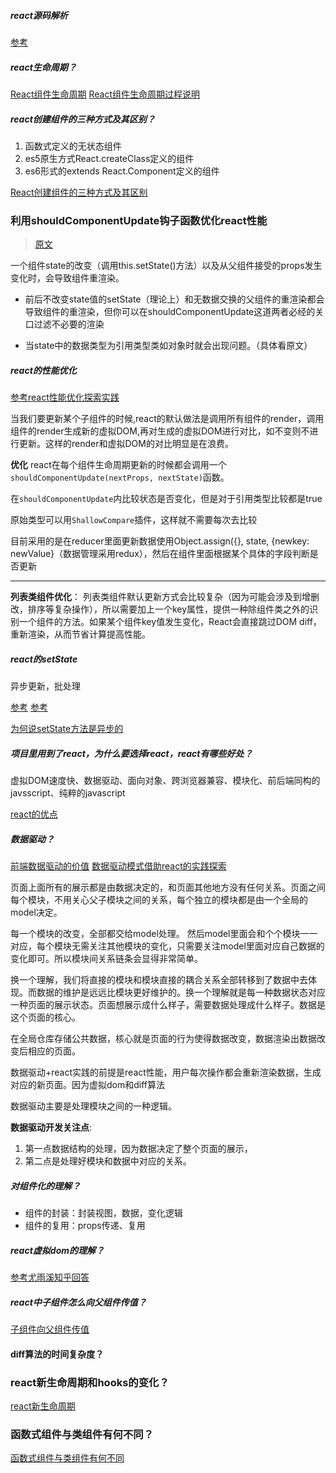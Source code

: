 ##### react源码解析
[参考](https://juejin.im/post/5a84682ef265da4e83266cc4)

##### react生命周期？
[React组件生命周期](https://segmentfault.com/a/1190000006792687)
[React组件生命周期过程说明](http://react-china.org/t/react/1740)

##### react创建组件的三种方式及其区别？
1. 函数式定义的无状态组件
2. es5原生方式React.createClass定义的组件
3. es6形式的extends React.Component定义的组件

[React创建组件的三种方式及其区别](https://www.cnblogs.com/wonyun/p/5930333.html)

### 利用shouldComponentUpdate钩子函数优化react性能 

> [原文](https://www.cnblogs.com/penghuwan/p/6707254.html)

一个组件state的改变（调用this.setState()方法）以及从父组件接受的props发生变化时，会导致组件重渲染。

* 前后不改变state值的setState（理论上）和无数据交换的父组件的重渲染都会导致组件的重渲染，但你可以在shouldComponentUpdate这道两者必经的关口过滤不必要的渲染

* 当state中的数据类型为引用类型类如对象时就会出现问题。（具体看原文）

##### react的性能优化
[参考react性能优化探索实践](http://imweb.io/topic/577512fe732b4107576230b9)

当我们要更新某个子组件的时候,react的默认做法是调用所有组件的render，调用组件的render生成新的虚拟DOM,再对生成的虚拟DOM进行对比，如不变则不进行更新。这样的render和虚拟DOM的对比明显是在浪费。

**优化**
react在每个组件生命周期更新的时候都会调用一个`shouldComponentUpdate(nextProps, nextState)`函数。

在`shouldComponentUpdate`内比较状态是否变化，但是对于引用类型比较都是true

原始类型可以用`ShallowCompare`插件，这样就不需要每次去比较

目前采用的是在reducer里面更新数据使用Object.assign({}, state, {newkey: newValue}（数据管理采用redux），然后在组件里面根据某个具体的字段判断是否更新

**************************

**列表类组件优化**：
列表类组件默认更新方式会比较复杂（因为可能会涉及到增删改，排序等复杂操作），所以需要加上一个key属性，提供一种除组件类之外的识别一个组件的方法。如果某个组件key值发生变化，React会直接跳过DOM diff，重新渲染，从而节省计算提高性能。


##### react的setState
异步更新，批处理

[参考](https://zhuanlan.zhihu.com/p/20328570)
[参考](https://zhuanlan.zhihu.com/p/25882602)

[为何说setState方法是异步的](https://segmentfault.com/a/1190000007454080)


##### 项目里用到了react，为什么要选择react，react有哪些好处？
虚拟DOM速度快、数据驱动、面向对象、跨浏览器兼容、模块化、前后端同构的javsscript、纯粹的javascript

[react的优点](https://www.jianshu.com/p/e3841ab55a68)

##### 数据驱动？
[前端数据驱动的价值](https://div.io/topic/1574)
[数据驱动模式借助react的实践探索](http://gad.qq.com/article/detail/18390)

页面上面所有的展示都是由数据决定的，和页面其他地方没有任何关系。页面之间每个模块，不用关心父子模块之间的关系，每个独立的模块都是由一个全局的model决定。

每一个模块的改变，全部都交给model处理。
然后model里面会和个个模块一一对应，每个模块无需关注其他模块的变化，只需要关注model里面对应自己数据的变化即可。所以模块间关系链条会显得非常简单。

换一个理解，我们将直接的模块和模块直接的耦合关系全部转移到了数据中去体现。而数据的维护是远远比模块更好维护的。换一个理解就是每一种数据状态对应一种页面的展示状态。页面想展示成什么样子，需要数据处理成什么样子。数据是这个页面的核心。

在全局仓库存储公共数据，核心就是页面的行为使得数据改变，数据渲染出数据改变后相应的页面。

数据驱动+react实践的前提是react性能，用户每次操作都会重新渲染数据，生成对应的新页面。因为虚拟dom和diff算法

数据驱动主要是处理模块之间的一种逻辑。

**数据驱动开发关注点**:
1. 第一点数据结构的处理，因为数据决定了整个页面的展示，
2. 第二点是处理好模块和数据中对应的关系。

##### 对组件化的理解？
- 组件的封装：封装视图，数据，变化逻辑
- 组件的复用：props传递、复用

##### react虚拟dom的理解？
[参考尤雨溪知乎回答](https://www.zhihu.com/question/31809713)

##### react中子组件怎么向父组件传值？
[子组件向父组件传值](http://www.cnblogs.com/lixuemin/p/5754289.html)


#### diff算法的时间复杂度？

### react新生命周期和hooks的变化？
[react新生命周期](https://juejin.im/post/5c7e24b26fb9a049f746f084)

### 函数式组件与类组件有何不同？
[函数式组件与类组件有何不同](https://overreacted.io/zh-hans/how-are-function-components-different-from-classes/)





